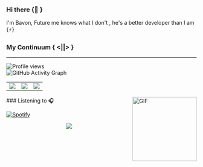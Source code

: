 ### Hi there {👋 }
I'm Bavon, Future me knows what I don't , he's a better developer than I am {⚡}


### My Continuum { <||> }
***
![Profile views](https://gpvc.arturio.dev/Bavon101)  
![GitHub Activity Graph](https://activity-graph.herokuapp.com/graph?username=Bavon101) 

<table>
 
  <tr>
    <td><img src="https://github-readme-stats.vercel.app/api?username=Bavon101&count_private=true&show_icons=true&theme=dark&border_radius=20" width=auto height=auto></td>
    <td><img src="https://github-readme-stats.vercel.app/api/wakatime?username=Bavon&count_private=true&show_icons=true&theme=dracula&border_radius=10g" width=auto height=auto></td>
    <td><img src="https://github-readme-stats.vercel.app/api/top-langs/?username=Bavon101&count_private=true&show_icons=true&theme=dark&border_radius=20)" width=auto height=auto></td>
  </tr>
 </table>


<img align="right" alt="GIF" height="170px" src="https://media.giphy.com/media/J5B1Y8QZnzXXbLQIBu/giphy.gif" />
### Listening to 🎧

[![Spotify](https://novatorem-kyzbk7wxl-bardiesel.vercel.app/api/spotify)](https://open.spotify.com/user/wkcjuvn21l73rd5j2isfr87xs)
<div align= 'center'>
<a target="_blank"
href="https://www.linkedin.com/in/akumu-bavon-335416193/"><img
src="https://img.shields.io/badge/-LinkedIn-0077b5?style=for-the-badge&logo=LinkedIn&logoColor=white"></img></a> 
<div/>



 


